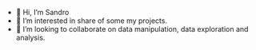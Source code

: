 - 👋 Hi, I’m Sandro
- 👀 I’m interested in share of some my projects.
- 💞️ I’m looking to collaborate on data manipulation, data exploration and analysis.


<!---
SandroLelis/SandroLelis is a ✨ special ✨ repository because its `README.md` (this file) appears on your GitHub profile.
You can click the Preview link to take a look at your changes.
--->

